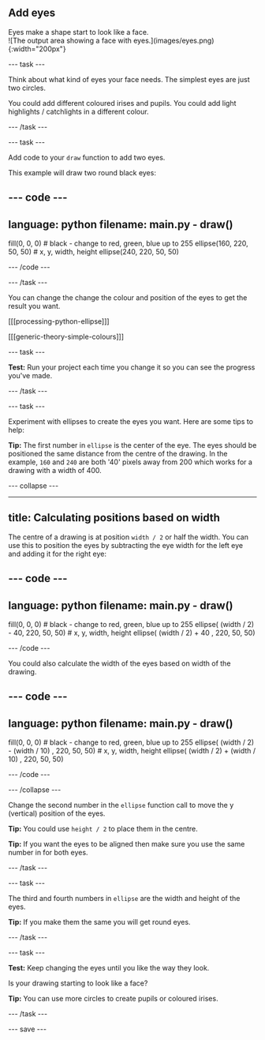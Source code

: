 ## Add eyes

<div style="display: flex; flex-wrap: wrap">
<div style="flex-basis: 200px; flex-grow: 1; margin-right: 15px;">
Eyes make a shape start to look like a face.
</div>
<div>
![The output area showing a face with eyes.](images/eyes.png){:width="200px"}
</div>
</div>

--- task ---

Think about what kind of eyes your face needs. The simplest eyes are just two circles. 

You could add different coloured irises and pupils. You could add light highlights / catchlights in a different colour. 

--- /task ---

--- task ---

Add code to your `draw` function to add two eyes.

This example will draw two round black eyes:

--- code ---
---
language: python
filename: main.py - draw()
---

  fill(0, 0, 0) # black - change to red, green, blue up to 255
  ellipse(160, 220, 50, 50) # x, y, width, height
  ellipse(240, 220, 50, 50)

--- /code ---

--- /task ---

You can change the change the colour and position of the eyes to get the result you want.

[[[processing-python-ellipse]]]

[[[generic-theory-simple-colours]]]

--- task ---

**Test:** Run your project each time you change it so you can see the progress you've made.

--- /task ---

--- task ---

Experiment with ellipses to create the eyes you want. Here are some tips to help:

**Tip:** The first number in `ellipse` is the center of the eye. The eyes should be positioned the same distance from the centre of the drawing. In the example, `160` and `240` are both '40' pixels away from 200 which works for a drawing with a width of 400.  

--- collapse ---

---
title: Calculating positions based on width
---

The centre of a drawing is at position `width / 2` or half the width. You can use this to position the eyes by subtracting the eye width for the left eye and adding it for the right eye:

--- code ---
---
language: python
filename: main.py - draw()
---

  fill(0, 0, 0) # black - change to red, green, blue up to 255
  ellipse( (width / 2) - 40, 220, 50, 50) # x, y, width, height
  ellipse( (width / 2) + 40 , 220, 50, 50)

--- /code ---

You could also calculate the width of the eyes based on width of the drawing.

--- code ---
---
language: python
filename: main.py - draw()
---

  fill(0, 0, 0) # black - change to red, green, blue up to 255
  ellipse( (width / 2) - (width / 10) , 220, 50, 50) # x, y, width, height
  ellipse( (width / 2) + (width / 10) , 220, 50, 50)

--- /code ---

--- /collapse ---

Change the second number in the `ellipse` function call to move the y (vertical) position of the eyes. 

**Tip:** You could use `height / 2` to place them in the centre.

**Tip:** If you want the eyes to be aligned then make sure you use the same number in for both eyes.

--- /task ---

--- task ---

The third and fourth numbers in `ellipse` are the width and height of the eyes. 

**Tip:** If you make them the same you will get round eyes.

--- /task ---

--- task ---

**Test:** Keep changing the eyes until you like the way they look.

Is your drawing starting to look like a face? 

**Tip:** You can use more circles to create pupils or coloured irises.

--- /task ---

--- save ---